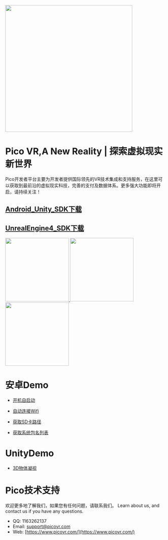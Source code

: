 <a href="https://www.picovr.com/pico_goblin.html"> <img src="https://github.com/PicoSupport/PicoSupport/blob/master/Assets/Pico.jpg" width="400"/> </a>
# **Pico VR,A New Reality | 探索虚拟现实新世界**

Pico开发者平台主要为开发者提供国际领先的VR技术集成和支持服务，在这里可以获取到最前沿的虚拟现实科技，完善的支付及数据体系。更多强大功能即将开启，请持续关注！

## [Android_Unity_SDK下载](http://dev.picovr.com/sdk/index?id=26)

## [UnrealEngine4_SDK下载](http://dev.picovr.com/sdk/index?id=26)


<a href="https://github.com/PicoSupport/PicoSupport/blob/master/android.md"> <img src="https://github.com/PicoSupport/PicoSupport/blob/master/Assets/1.png" width="200"/> </a><a href="https://github.com/PicoSupport/PicoSupport/blob/master/unity.md"> <img src="https://github.com/PicoSupport/PicoSupport/blob/master/Assets/2.png" width="200"/> </a></a><a href="https://github.com/PicoSupport/PicoSupport/blob/master/unity.md"> <img src="https://github.com/PicoSupport/PicoSupport/blob/master/Assets/3.png" width="200"/> </a>

# 安卓Demo
* [开机自启动](https://github.com/PicoSupport/BootComplete)

* [自动连接Wifi](https://github.com/PicoSupport/PicoVRWifimanager)

* [获取SD卡路径](https://github.com/PicoSupport/SDCardManager)

* [获取系统包名列表](https://github.com/PicoSupport/PackageManager)

# UnityDemo
* [3D物体凝视](https://github.com/PicoSupport/Unity_Demo_Gaze3dObjectDemo2.7.6)


# Pico技术支持
欢迎更多地了解我们，如果您有任何问题，请联系我们。
Learn about us, and contact us if you have any questions. 
- QQ:  1163262137
- Email:  support@picovr.com
- Web:  [https://www.picovr.com/](https://www.picovr.com/)

